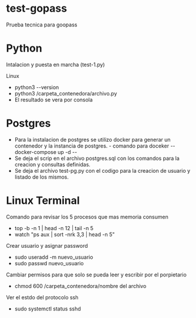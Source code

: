 # test-gopass
Prueba tecnica para goopass

# Python 
Intalacion y puesta en marcha (test-1.py)

  Linux
  - python3 --version
  - python3 /carpeta_contenedora/archivo.py
  - El resultado se vera por consola

# Postgres

  - Para la instalacion de postgres se utilizo docker para generar un contenedor y la instancia de postgres.
          - comando para doceker -- docker-compose up -d --
  - Se deja el scrip en el archivo postgres.sql con los comandos para la creacion y consultas definidas.
  - Se deja el archivo test-pg.py con el codigo para la creacion de usuario y listado de los mismos.

# Linux Terminal

  Comando para revisar los 5 procesos que mas memoria consumen 
  - top -b -n 1 | head -n 12  | tail -n 5
  - watch "ps aux | sort -nrk 3,3 | head -n 5"

  Crear usuario y asignar password
  - sudo useradd -m nuevo_usuario
  - sudo passwd nuevo_usuario

  Cambiar permisos para que solo se pueda leer y escribir por el porpietario
  - chmod 600 /carpeta_contenedora/nombre del archivo

  Ver el estdo del protocolo ssh
  - sudo systemctl status sshd
